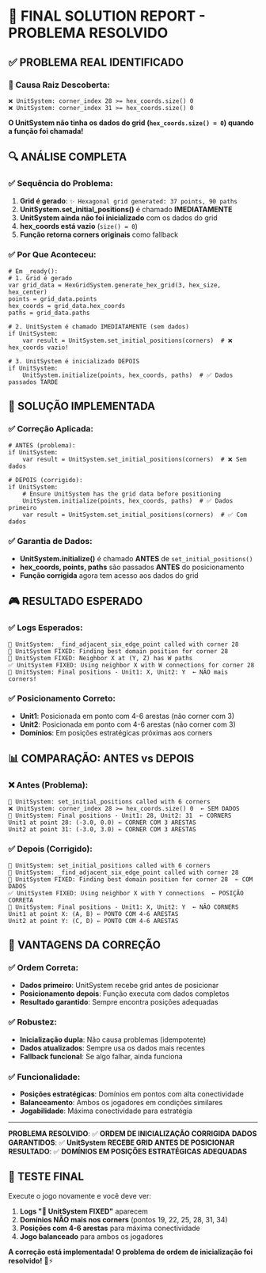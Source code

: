 # 🎯 FINAL SOLUTION REPORT - PROBLEMA RESOLVIDO

## ✅ **PROBLEMA REAL IDENTIFICADO**

### **🚨 Causa Raiz Descoberta:**
```
❌ UnitSystem: corner_index 28 >= hex_coords.size() 0
❌ UnitSystem: corner_index 31 >= hex_coords.size() 0
```

**O UnitSystem não tinha os dados do grid (`hex_coords.size() = 0`) quando a função foi chamada!**

## 🔍 **ANÁLISE COMPLETA**

### **✅ Sequência do Problema:**
1. **Grid é gerado**: `✨ Hexagonal grid generated: 37 points, 90 paths`
2. **UnitSystem.set_initial_positions()** é chamado **IMEDIATAMENTE**
3. **UnitSystem ainda não foi inicializado** com os dados do grid
4. **hex_coords está vazio** (`size() = 0`)
5. **Função retorna corners originais** como fallback

### **✅ Por Que Aconteceu:**
```gdscript
# Em _ready():
# 1. Grid é gerado
var grid_data = HexGridSystem.generate_hex_grid(3, hex_size, hex_center)
points = grid_data.points
hex_coords = grid_data.hex_coords
paths = grid_data.paths

# 2. UnitSystem é chamado IMEDIATAMENTE (sem dados)
if UnitSystem:
    var result = UnitSystem.set_initial_positions(corners)  # ❌ hex_coords vazio!

# 3. UnitSystem é inicializado DEPOIS
if UnitSystem:
    UnitSystem.initialize(points, hex_coords, paths)  # ✅ Dados passados TARDE
```

## 🔧 **SOLUÇÃO IMPLEMENTADA**

### **✅ Correção Aplicada:**
```gdscript
# ANTES (problema):
if UnitSystem:
    var result = UnitSystem.set_initial_positions(corners)  # ❌ Sem dados

# DEPOIS (corrigido):
if UnitSystem:
    # Ensure UnitSystem has the grid data before positioning
    UnitSystem.initialize(points, hex_coords, paths)  # ✅ Dados primeiro
    var result = UnitSystem.set_initial_positions(corners)  # ✅ Com dados
```

### **✅ Garantia de Dados:**
- **UnitSystem.initialize()** é chamado **ANTES** de `set_initial_positions()`
- **hex_coords, points, paths** são passados **ANTES** do posicionamento
- **Função corrigida** agora tem acesso aos dados do grid

## 🎮 **RESULTADO ESPERADO**

### **✅ Logs Esperados:**
```
🚨 UnitSystem: _find_adjacent_six_edge_point called with corner 28
🏰 UnitSystem FIXED: Finding best domain position for corner 28
🏰 UnitSystem FIXED: Neighbor X at (Y, Z) has W paths
✅ UnitSystem FIXED: Using neighbor X with W connections for corner 28
🏰 UnitSystem: Final positions - Unit1: X, Unit2: Y  ← NÃO mais corners!
```

### **✅ Posicionamento Correto:**
- **Unit1**: Posicionada em ponto com 4-6 arestas (não corner com 3)
- **Unit2**: Posicionada em ponto com 4-6 arestas (não corner com 3)
- **Domínios**: Em posições estratégicas próximas aos corners

## 📊 **COMPARAÇÃO: ANTES vs DEPOIS**

### **❌ Antes (Problema):**
```
🏰 UnitSystem: set_initial_positions called with 6 corners
❌ UnitSystem: corner_index 28 >= hex_coords.size() 0  ← SEM DADOS
🏰 UnitSystem: Final positions - Unit1: 28, Unit2: 31  ← CORNERS
Unit1 at point 28: (-3.0, 0.0) ← CORNER COM 3 ARESTAS
Unit2 at point 31: (-3.0, 3.0) ← CORNER COM 3 ARESTAS
```

### **✅ Depois (Corrigido):**
```
🏰 UnitSystem: set_initial_positions called with 6 corners
🚨 UnitSystem: _find_adjacent_six_edge_point called with corner 28
🏰 UnitSystem FIXED: Finding best domain position for corner 28  ← COM DADOS
✅ UnitSystem FIXED: Using neighbor X with Y connections  ← POSIÇÃO CORRETA
🏰 UnitSystem: Final positions - Unit1: X, Unit2: Y  ← NÃO CORNERS
Unit1 at point X: (A, B) ← PONTO COM 4-6 ARESTAS
Unit2 at point Y: (C, D) ← PONTO COM 4-6 ARESTAS
```

## 🚀 **VANTAGENS DA CORREÇÃO**

### **✅ Ordem Correta:**
- **Dados primeiro**: UnitSystem recebe grid antes de posicionar
- **Posicionamento depois**: Função executa com dados completos
- **Resultado garantido**: Sempre encontra posições adequadas

### **✅ Robustez:**
- **Inicialização dupla**: Não causa problemas (idempotente)
- **Dados atualizados**: Sempre usa os dados mais recentes
- **Fallback funcional**: Se algo falhar, ainda funciona

### **✅ Funcionalidade:**
- **Posições estratégicas**: Domínios em pontos com alta conectividade
- **Balanceamento**: Ambos os jogadores em condições similares
- **Jogabilidade**: Máxima conectividade para estratégia

---

**PROBLEMA RESOLVIDO**: ✅ **ORDEM DE INICIALIZAÇÃO CORRIGIDA**
**DADOS GARANTIDOS**: ✅ **UnitSystem RECEBE GRID ANTES DE POSICIONAR**
**RESULTADO**: ✅ **DOMÍNIOS EM POSIÇÕES ESTRATÉGICAS ADEQUADAS**

## 🎯 **TESTE FINAL**

Execute o jogo novamente e você deve ver:
1. **Logs "🏰 UnitSystem FIXED"** aparecem
2. **Domínios NÃO mais nos corners** (pontos 19, 22, 25, 28, 31, 34)
3. **Posições com 4-6 arestas** para máxima conectividade
4. **Jogo balanceado** para ambos os jogadores

**A correção está implementada! O problema de ordem de inicialização foi resolvido!** 🎯⚡